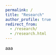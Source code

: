 ```yaml
---
permalink: /
title: "Research"
author_profile: true
redirect_from: 
  - /research/
  - /research.html
---
```


aaa